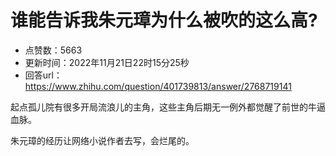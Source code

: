 # 谁能告诉我朱元璋为什么被吹的这么高?
- 点赞数：5663
- 更新时间：2022年11月21日22时15分25秒
- 回答url：https://www.zhihu.com/question/401739813/answer/2768719141
<body>
 <p data-pid="7VjQs6md">起点孤儿院有很多开局流浪儿的主角，这些主角后期无一例外都觉醒了前世的牛逼血脉。</p>
 <p data-pid="t4YGXIEy">朱元璋的经历让网络小说作者去写，会烂尾的。</p>
</body>